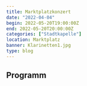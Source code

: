 ```yaml
---
title: Marktplatzkonzert
date: "2022-04-04"
begin: 2022-05-20T19:00:00Z
end: 2022-05-20T20:00:00Z
categories: ["Stadtkapelle"]
location: Marktplatz
banner: Klarinetten1.jpg
type: blog
---
```

## Programm

